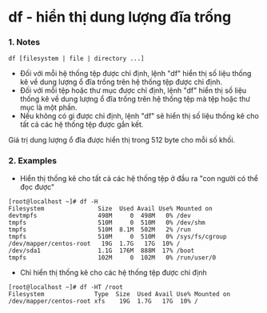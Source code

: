 # df - hiển thị dung lượng đĩa trống
### 1. Notes
```
df [filesystem | file | directory ...]
```
* Đối với mỗi hệ thống tệp được chỉ định, lệnh "df" hiển thị số liệu thống kê về dung lượng ổ đĩa trống trên hệ thống tệp được chỉ định.
* Đối với mỗi tệp hoặc thư mục được chỉ định, lệnh "df" hiển thị số liệu thống kê về dung lượng ổ đĩa trống trên hệ thống tệp mà tệp hoặc thư mục là một phần.
* Nếu không có gi được chỉ định, lệnh "df" sẽ hiển thị số liệu thống kê cho tất cả các hệ thống tệp được gắn kết.

Giá trị dung lượng ổ đĩa được hiển thị trong 512 byte cho mỗi số khối.

### 2. Examples
* Hiển thị thống kê cho tất cả các hệ thống tệp ở đầu ra "con người có thể đọc được"
```
[root@localhost ~]# df -H
Filesystem               Size  Used Avail Use% Mounted on
devtmpfs                 498M     0  498M   0% /dev
tmpfs                    510M     0  510M   0% /dev/shm
tmpfs                    510M  8.1M  502M   2% /run
tmpfs                    510M     0  510M   0% /sys/fs/cgroup
/dev/mapper/centos-root   19G  1.7G   17G  10% /
/dev/sda1                1.1G  176M  888M  17% /boot
tmpfs                    102M     0  102M   0% /run/user/0
```
* Chỉ hiển thị thống kê cho các hệ thống tệp được chỉ định
```
[root@localhost ~]# df -HT /root
Filesystem              Type  Size  Used Avail Use% Mounted on
/dev/mapper/centos-root xfs    19G  1.7G   17G  10% /
```
